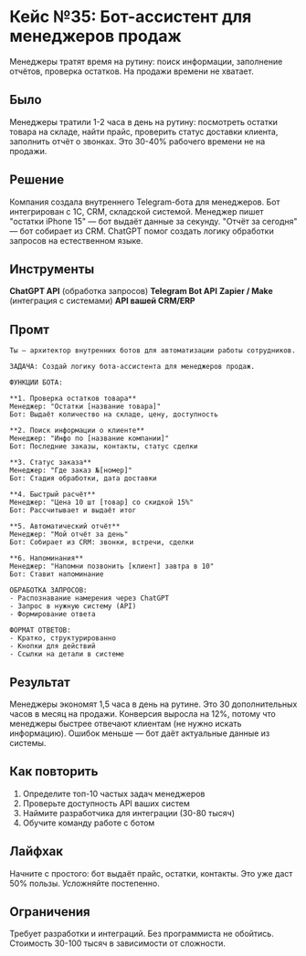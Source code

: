 # Кейс №35: Бот-ассистент для менеджеров продаж

Менеджеры тратят время на рутину: поиск информации, заполнение отчётов, проверка остатков. На продажи времени не хватает.

## Было

Менеджеры тратили 1-2 часа в день на рутину: посмотреть остатки товара на складе, найти прайс, проверить статус доставки клиента, заполнить отчёт о звонках. Это 30-40% рабочего времени не на продажи.

## Решение

Компания создала внутреннего Telegram-бота для менеджеров. Бот интегрирован с 1С, CRM, складской системой. Менеджер пишет "остатки iPhone 15" — бот выдаёт данные за секунду. "Отчёт за сегодня" — бот собирает из CRM. ChatGPT помог создать логику обработки запросов на естественном языке.

## Инструменты

**ChatGPT API** (обработка запросов)
**Telegram Bot API**
**Zapier / Make** (интеграция с системами)
**API вашей CRM/ERP**

## Промт

```
Ты — архитектор внутренних ботов для автоматизации работы сотрудников.

ЗАДАЧА: Создай логику бота-ассистента для менеджеров продаж.

ФУНКЦИИ БОТА:

**1. Проверка остатков товара**
Менеджер: "Остатки [название товара]"
Бот: Выдаёт количество на складе, цену, доступность

**2. Поиск информации о клиенте**
Менеджер: "Инфо по [название компании]"
Бот: Последние заказы, контакты, статус сделки

**3. Статус заказа**
Менеджер: "Где заказ №[номер]"
Бот: Стадия обработки, дата доставки

**4. Быстрый расчёт**
Менеджер: "Цена 10 шт [товар] со скидкой 15%"
Бот: Рассчитывает и выдаёт итог

**5. Автоматический отчёт**
Менеджер: "Мой отчёт за день"
Бот: Собирает из CRM: звонки, встречи, сделки

**6. Напоминания**
Менеджер: "Напомни позвонить [клиент] завтра в 10"
Бот: Ставит напоминание

ОБРАБОТКА ЗАПРОСОВ:
- Распознавание намерения через ChatGPT
- Запрос в нужную систему (API)
- Формирование ответа

ФОРМАТ ОТВЕТОВ:
- Кратко, структурированно
- Кнопки для действий
- Ссылки на детали в системе
```

## Результат

Менеджеры экономят 1,5 часа в день на рутине. Это 30 дополнительных часов в месяц на продажи. Конверсия выросла на 12%, потому что менеджеры быстрее отвечают клиентам (не нужно искать информацию). Ошибок меньше — бот даёт актуальные данные из системы.

## Как повторить

1. Определите топ-10 частых задач менеджеров
2. Проверьте доступность API ваших систем
3. Наймите разработчика для интеграции (30-80 тысяч)
4. Обучите команду работе с ботом

## Лайфхак

Начните с простого: бот выдаёт прайс, остатки, контакты. Это уже даст 50% пользы. Усложняйте постепенно.

## Ограничения

Требует разработки и интеграций. Без программиста не обойтись. Стоимость 30-100 тысяч в зависимости от сложности.
